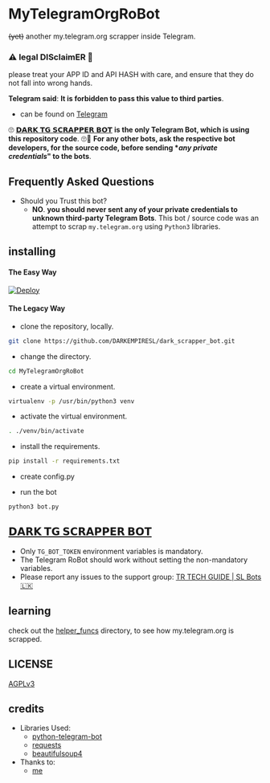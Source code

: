 # MyTelegramOrgRoBot

~~(yet)~~ another my.telegram.org scrapper inside Telegram.

### ⚠ legal DISclaimER 🚸
please treat your APP ID and API HASH with care, and ensure that they do not fall into wrong hands.

**Telegram said**: __It is forbidden to pass this value to third parties__.

- can be found on [Telegram](https://telegram.dog/dark_scrapper_bot)

🙄 [𝗗𝗔𝗥𝗞 𝗧𝗚 𝗦𝗖𝗥𝗔𝗣𝗣𝗘𝗥 𝗕𝗢𝗧](https://telegram.dog/dark_scrapper_bot) **is the only Telegram Bot, which is using this repository code**. 🙄😬
__For any other bots, ask the respective bot developers, for the source code, before sending **any private credentials*" to the bots__.

## Frequently Asked Questions

- Should you Trust this bot?
  - **NO**. __you should never sent any of your private credentials to unknown third-party Telegram Bots__. This bot / source code was an attempt to scrap `my.telegram.org` using `Python3` libraries.


## installing

#### The Easy Way

[![Deploy](https://www.herokucdn.com/deploy/button.svg)](https://heroku.com/deploy)


#### The Legacy Way

- clone the repository, locally.
```sh
git clone https://github.com/DARKEMPIRESL/dark_scrapper_bot.git
```

- change the directory.
```sh
cd MyTelegramOrgRoBot
```

- create a virtual environment.
```sh
virtualenv -p /usr/bin/python3 venv
```

- activate the virtual environment.
```sh
. ./venv/bin/activate
```

- install the requirements.
```sh
pip install -r requirements.txt
```

- create config.py

- run the bot
```sh
python3 bot.py
```

## [𝗗𝗔𝗥𝗞 𝗧𝗚 𝗦𝗖𝗥𝗔𝗣𝗣𝗘𝗥 𝗕𝗢𝗧](https://telegram.dog/dark_scrapper_bot)

- Only `TG_BOT_TOKEN` environment variables is mandatory.
- The Telegram RoBot should work without setting the non-mandatory variables.
- Please report any issues to the support group: [TR TECH GUIDE | SL Bots🇱🇰](https://t.me/trtechguide)


## learning

check out the [helper_funcs](https://github.com/DARKEMPIRESL/dark_scrapper_bot/tree/master/helper_funcs) directory, to see how my.telegram.org is scrapped.

## LICENSE
[AGPLv3](https://github.com/DARKEMPIRESL/dark_scrapper_bot/blob/master/LICENSE)

## credits

- Libraries Used:
  - [python-telegram-bot](https://github.com/python-telegram-bot/python-telegram-bot)
  - [requests](https://github.com/psf/requests)
  - [beautifulsoup4](https://pypi.org/project/beautifulsoup4)
- Thanks to:
  - [me](https://t.me/ImDark_Empire)
